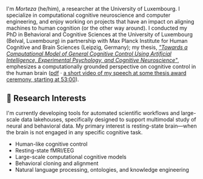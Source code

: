 I'm *Morteza* (he/him), a researcher at the University of Luxembourg. I specialize in computational cognitive neuroscience and computer engineering, and enjoy working on projects that have an impact on aligning machines to human cognition (or the other way around). I conducted my PhD in Behavioral and Cognitive Sciences at the University of Luxembourg (Belval, Luxembourg) in partnership with Max Planck Institute for Human Cognitive and Brain Sciences (Leipzig, Germany); my thesis, [*"Towards a Computational Model of General Cognitive Control Using Artificial Intelligence, Experimental Psychology, and Cognitive Neuroscience"*](https://github.com/morteza/thesis), emphesizes a computationally grounded perspective on cognitive control in the human brain ([pdf](https://github.com/morteza/thesis/blob/main/PhD_Dissertation_Morteza_Ansarinia.pdf) · [a short video of my speech at some thesis award ceremony, starting at 53:00](https://www.youtube.com/watch?v=S6zIn1HjJfk&t=3180s)).

## 🔬 Research Interests

I'm currently developing tools for automated scientific workflows and large-scale data lakehouses, specifically designed to support multimodal study of neural and behavioral data. My primary interest is resting-state brain&mdash;when the brain is not engaged in any specific cognitive task.

- Human-like cognitive control
- Resting-state fMRI/EEG
- Large-scale computational cognitive models
- Behavioral cloning and alignment
- Natural language processing, ontologies, and knowledge engineering

<!--

## 📬 Get in Touch

- [Google Scholar](https://scholar.google.com/citations?user=GVsyMf8AAAAJ&hl=en)
- [Twitter](https://twitter.com/mortynia)
- [Email](mailto:<my_last_name>@me.com)


## 💼 Projects

### [Project Name](Project Link)
- [Short Description of the Project]
- [Technologies/Methods Used]

### [Project Name](Project Link)
- [Short Description of the Project]
- [Technologies/Methods Used]

_You can find more of my projects in my GitHub repositories._

## 📚 Publications

1. [Full Citation for Publication 1](Publication Link)
2. [Full Citation for Publication 2](Publication Link)
3. [Full Citation for Publication 3](Publication Link)

## 💻 Skills

- **Programming Languages:** [Languages, e.g., Python, R, C++]
- **Tools and Libraries:** [Tools, e.g., TensorFlow, PyTorch, Scikit-learn]
- **Data Analysis & Visualization:** [Tools, e.g., Pandas, NumPy, Matplotlib, Seaborn]
- **Version Control:** Git, GitHub
- **Other Skills:** [Any other relevant skills, e.g., machine learning, statistical analysis, experimental design]


-->
